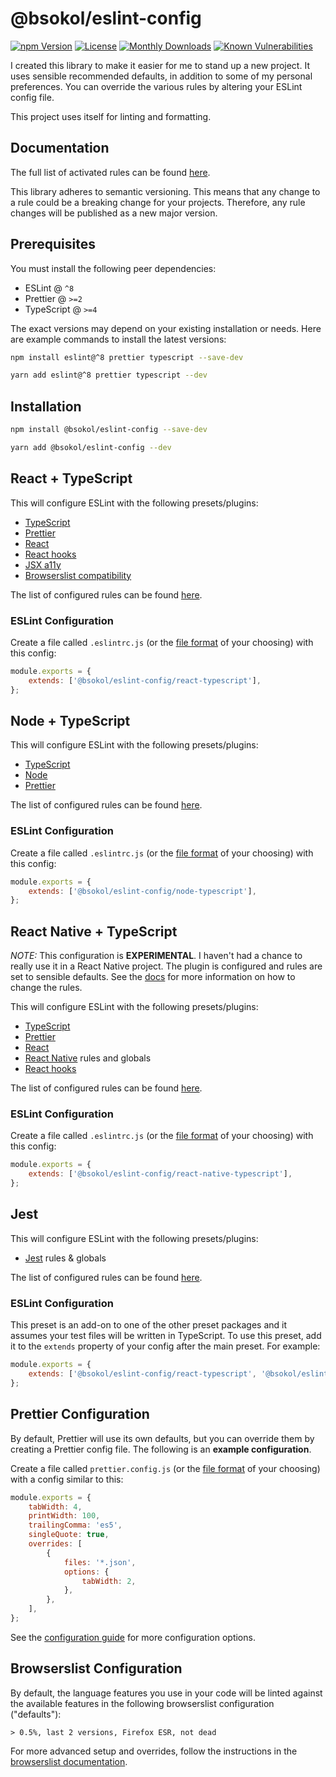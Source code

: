# @bsokol/eslint-config

[![npm Version](https://img.shields.io/npm/v/@bsokol/eslint-config)](https://www.npmjs.com/package/@bsokol/eslint-config)
[![License](https://img.shields.io/npm/l/@bsokol/eslint-config)](https://raw.githubusercontent.com/briansokol/eslint-config/master/LICENSE)
[![Monthly Downloads](https://img.shields.io/npm/dm/@bsokol/eslint-config)](https://www.npmjs.com/package/@bsokol/eslint-config)
[![Known Vulnerabilities](https://snyk.io/test/github/briansokol/eslint-config/badge.svg?targetFile=package.json)](https://snyk.io/test/github/briansokol/eslint-config?targetFile=package.json)

I created this library to make it easier for me to stand up a new project. It uses sensible recommended defaults, in addition to some of my personal preferences. You can override the various rules by altering your ESLint config file.

This project uses itself for linting and formatting.

## Documentation

The full list of activated rules can be found [here](docs).

This library adheres to semantic versioning. This means that any change to a rule could be a breaking change for your projects. Therefore, any rule changes will be published as a new major version.

## Prerequisites

You must install the following peer dependencies:

-   ESLint @ `^8`
-   Prettier @ `>=2`
-   TypeScript @ `>=4`

The exact versions may depend on your existing installation or needs. Here are example commands to install the latest versions:

```bash
npm install eslint@^8 prettier typescript --save-dev
```

```bash
yarn add eslint@^8 prettier typescript --dev
```

## Installation

```bash
npm install @bsokol/eslint-config --save-dev
```

```bash
yarn add @bsokol/eslint-config --dev
```

## React + TypeScript

This will configure ESLint with the following presets/plugins:

-   [TypeScript](https://github.com/typescript-eslint/typescript-eslint/tree/master/packages/eslint-plugin)
-   [Prettier](https://github.com/prettier/eslint-config-prettier)
-   [React](https://github.com/yannickcr/eslint-plugin-react)
-   [React hooks](https://www.npmjs.com/package/eslint-plugin-react-hooks)
-   [JSX a11y](https://github.com/evcohen/eslint-plugin-jsx-a11y#readme)
-   [Browserslist compatibility](https://github.com/amilajack/eslint-plugin-compat)

The list of configured rules can be found [here](docs/react-typescript.md).

### ESLint Configuration

Create a file called `.eslintrc.js` (or the [file format](https://eslint.org/docs/user-guide/configuring#using-configuration-files-1) of your choosing) with this config:

```javascript
module.exports = {
    extends: ['@bsokol/eslint-config/react-typescript'],
};
```

## Node + TypeScript

This will configure ESLint with the following presets/plugins:

-   [TypeScript](https://github.com/typescript-eslint/typescript-eslint/tree/master/packages/eslint-plugin)
-   [Node](https://github.com/mysticatea/eslint-plugin-node)
-   [Prettier](https://github.com/prettier/eslint-config-prettier)

The list of configured rules can be found [here](docs/node-typescript.md).

### ESLint Configuration

Create a file called `.eslintrc.js` (or the [file format](https://eslint.org/docs/user-guide/configuring#using-configuration-files-1) of your choosing) with this config:

```javascript
module.exports = {
    extends: ['@bsokol/eslint-config/node-typescript'],
};
```

## React Native + TypeScript

_NOTE:_ This configuration is **EXPERIMENTAL**. I haven't had a chance to really use it in a React Native project. The plugin is configured and rules are set to sensible defaults. See the [docs](https://github.com/intellicode/eslint-plugin-react-native) for more information on how to change the rules.

This will configure ESLint with the following presets/plugins:

-   [TypeScript](https://github.com/typescript-eslint/typescript-eslint/tree/master/packages/eslint-plugin)
-   [Prettier](https://github.com/prettier/eslint-config-prettier)
-   [React](https://github.com/yannickcr/eslint-plugin-react)
-   [React Native](https://github.com/intellicode/eslint-plugin-react-native) rules and globals
-   [React hooks](https://www.npmjs.com/package/eslint-plugin-react-hooks)

The list of configured rules can be found [here](docs/react-native-typescript.md).

### ESLint Configuration

Create a file called `.eslintrc.js` (or the [file format](https://eslint.org/docs/user-guide/configuring#using-configuration-files-1) of your choosing) with this config:

```javascript
module.exports = {
    extends: ['@bsokol/eslint-config/react-native-typescript'],
};
```

## Jest

This will configure ESLint with the following presets/plugins:

-   [Jest](https://github.com/jest-community/eslint-plugin-jest) rules & globals

The list of configured rules can be found [here](docs/jest.md).

### ESLint Configuration

This preset is an add-on to one of the other preset packages and it assumes your test files will be written in TypeScript.
To use this preset, add it to the `extends` property of your config after the main preset.
For example:

```javascript
module.exports = {
    extends: ['@bsokol/eslint-config/react-typescript', '@bsokol/eslint-config/jest'],
};
```

## Prettier Configuration

By default, Prettier will use its own defaults, but you can override them by creating a Prettier config file. The following is an **example configuration**.

Create a file called `prettier.config.js` (or the [file format](https://prettier.io/docs/en/configuration.html) of your choosing) with a config similar to this:

```javascript
module.exports = {
    tabWidth: 4,
    printWidth: 100,
    trailingComma: 'es5',
    singleQuote: true,
    overrides: [
        {
            files: '*.json',
            options: {
                tabWidth: 2,
            },
        },
    ],
};
```

See the [configuration guide](https://prettier.io/docs/en/configuration.html) for more configuration options.

## Browserslist Configuration

By default, the language features you use in your code will be linted against the available features in the following browserslist configuration ("defaults"):

```text
> 0.5%, last 2 versions, Firefox ESR, not dead
```

For more advanced setup and overrides, follow the instructions in the [browserslist documentation](https://github.com/amilajack/eslint-plugin-compat#3-configure-target-browsers).
